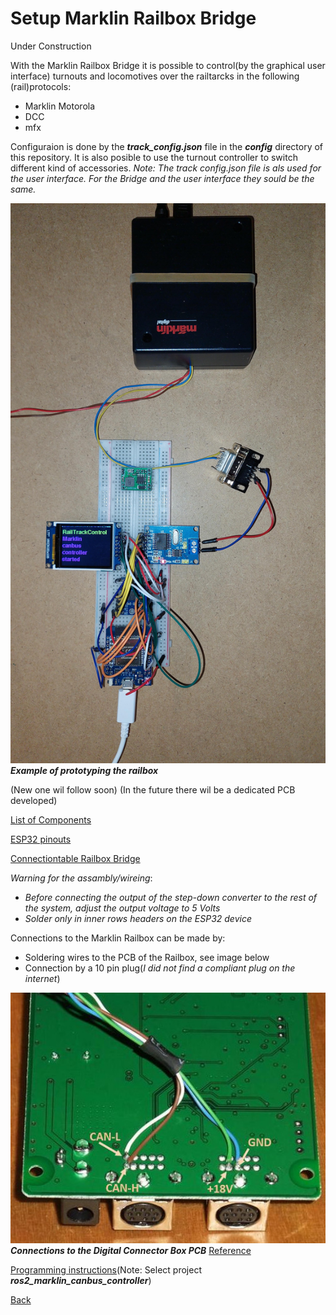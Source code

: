 # Setup Marklin Railbox Bridge

Under Construction

With the Marklin Railbox Bridge it is possible to control(by the graphical user interface) turnouts and locomotives over the railtarcks in the following (rail)protocols:
* Marklin Motorola
* DCC
* mfx

Configuraion is done by the ___track_config.json___ file in the ___config___ directory of this repository. It is also posible to use the turnout controller to switch different kind of accessories.
_Note: The track config.json file is als used for the user interface. For the Bridge and the user interface they sould be the same._

![Image](images/MarklinRailboxBridge.jpg)
___Example of prototyping the railbox___

(New one wil follow soon)
(In the future there wil be a dedicated PCB developed)

[List of Components](https://docs.google.com/spreadsheets/d/18TnnurDtuM7WNLGjFARisbmxjI6zFRmcXOZzPikqvao/edit?usp=sharing)

[ESP32 pinouts](./esp32_pinouts.md)


[Connectiontable Railbox Bridge](https://docs.google.com/spreadsheets/d/1lZ0bYcd9MC5ZJBcrFeeLdLd2YKi_yTghrkXhHs3W9o0/edit?usp=sharing)

_Warning for the assambly/wireing_:
* _Before connecting the output of the step-down converter to the rest of the system, adjust the output voltage to 5 Volts_
* _Solder only in inner rows headers on the ESP32 device_




Connections to the Marklin Railbox can be made by:
* Soldering wires to the PCB of the Railbox, see image below
* Connection by a 10 pin plug(_I did not find a compliant plug on the internet_)

![Image](images/RailBoxConnection.jpg)
___Connections to the Digital Connector Box PCB___
[Reference](https://www.marklin-users.net/forum/posts/t36089-Computer-interface-for-Marklin-Track-Box-and-mfx-programming)


[Programming instructions](instructions_programming_esp32.md)(Note: Select project ___ros2_marklin_canbus_controller___)

[Back](../README.md)